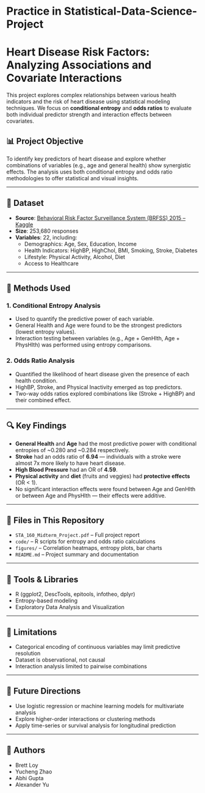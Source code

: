 # Practice in Statistical-Data-Science-Project
# Heart Disease Risk Factors: Analyzing Associations and Covariate Interactions

This project explores complex relationships between various health indicators and the risk of heart disease using statistical modeling techniques. We focus on **conditional entropy** and **odds ratios** to evaluate both individual predictor strength and interaction effects between covariates.

## 📊 Project Objective

To identify key predictors of heart disease and explore whether combinations of variables (e.g., age and general health) show synergistic effects. The analysis uses both conditional entropy and odds ratio methodologies to offer statistical and visual insights.

---

## 🧬 Dataset

- **Source**: [Behavioral Risk Factor Surveillance System (BRFSS) 2015 – Kaggle](https://www.kaggle.com/datasets/alexteboul/heart-disease-health-indicators-dataset)
- **Size**: 253,680 responses
- **Variables**: 22, including:
  - Demographics: Age, Sex, Education, Income
  - Health Indicators: HighBP, HighChol, BMI, Smoking, Stroke, Diabetes
  - Lifestyle: Physical Activity, Alcohol, Diet
  - Access to Healthcare

---

## 📐 Methods Used

### 1. **Conditional Entropy Analysis**
- Used to quantify the predictive power of each variable.
- General Health and Age were found to be the strongest predictors (lowest entropy values).
- Interaction testing between variables (e.g., Age + GenHlth, Age + PhysHlth) was performed using entropy comparisons.

### 2. **Odds Ratio Analysis**
- Quantified the likelihood of heart disease given the presence of each health condition.
- HighBP, Stroke, and Physical Inactivity emerged as top predictors.
- Two-way odds ratios explored combinations like (Stroke + HighBP) and their combined effect.

---

## 🔍 Key Findings

- **General Health** and **Age** had the most predictive power with conditional entropies of ~0.280 and ~0.284 respectively.
- **Stroke** had an odds ratio of **6.94** — individuals with a stroke were almost 7x more likely to have heart disease.
- **High Blood Pressure** had an OR of **4.59**.
- **Physical activity** and **diet** (fruits and veggies) had **protective effects** (OR < 1).
- No significant interaction effects were found between Age and GenHlth or between Age and PhysHlth — their effects were additive.

---

## 📁 Files in This Repository

- `STA_160_Midterm_Project.pdf` – Full project report
- `code/` – R scripts for entropy and odds ratio calculations
- `figures/` – Correlation heatmaps, entropy plots, bar charts
- `README.md` – Project summary and documentation

---

## 📌 Tools & Libraries

- R (ggplot2, DescTools, epitools, infotheo, dplyr)
- Entropy-based modeling
- Exploratory Data Analysis and Visualization

---

## 🧠 Limitations

- Categorical encoding of continuous variables may limit predictive resolution
- Dataset is observational, not causal
- Interaction analysis limited to pairwise combinations

---

## 🔭 Future Directions

- Use logistic regression or machine learning models for multivariate analysis
- Explore higher-order interactions or clustering methods
- Apply time-series or survival analysis for longitudinal prediction

---

## 👥 Authors

- Brett Loy  
- Yucheng Zhao  
- Abhi Gupta  
- Alexander Yu


